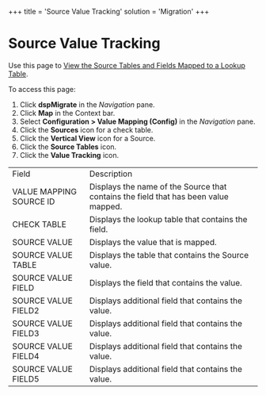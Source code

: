 +++
title = 'Source Value Tracking'
solution = 'Migration'
+++

# Source Value Tracking

<div class="use" data-xmlns="">

Use this page to [View the Source Tables and Fields Mapped to a Lookup
Table](../Use_Cases/View_the_Source_Tables_and_Fields_Mapped_to_a_Lookup_Table).

</div>

To access this page:

1.  Click
    <span style="font-weight: bold;" data-xmlns="http://www.w3.org/1999/xhtml">dspMigrate</span>
    in the
    <span style="font-style: italic;" data-xmlns="http://www.w3.org/1999/xhtml">Navigation</span>
    pane.
2.  Click
    <span style="font-weight: bold;" data-xmlns="http://www.w3.org/1999/xhtml">Map</span>
    in the Context bar.
3.  Select
    <span style="font-weight: bold;" data-xmlns="http://www.w3.org/1999/xhtml">Configuration
    \> Value Mapping (Config)</span> in the *Navigation* pane.
4.  Click the
    <span style="font-weight: bold;" data-xmlns="http://www.w3.org/1999/xhtml">Sources</span>
    icon for a check table.
5.  Click the
    <span style="font-weight: bold;" data-xmlns="http://www.w3.org/1999/xhtml">Vertical
    View</span> icon for a Source.
6.  Click the
    <span style="font-weight: bold;" data-xmlns="http://www.w3.org/1999/xhtml">Source
    Tables</span> icon.
7.  Click the
    <span style="font-weight: bold;" data-xmlns="http://www.w3.org/1999/xhtml">Value
    Tracking</span>
icon.

|                         |                                                                                     |
| ----------------------- | ----------------------------------------------------------------------------------- |
| Field                   | Description                                                                         |
| VALUE MAPPING SOURCE ID | Displays the name of the Source that contains the field that has been value mapped. |
| CHECK TABLE             | Displays the lookup table that contains the field.                                  |
| SOURCE VALUE            | Displays the value that is mapped.                                                  |
| SOURCE VALUE TABLE      | Displays the table that contains the Source value.                                  |
| SOURCE VALUE FIELD      | Displays the field that contains the value.                                         |
| SOURCE VALUE FIELD2     | Displays additional field that contains the value.                                  |
| SOURCE VALUE FIELD3     | Displays additional field that contains the value.                                  |
| SOURCE VALUE FIELD4     | Displays additional field that contains the value.                                  |
| SOURCE VALUE FIELD5     | Displays additional field that contains the value.                                  |
